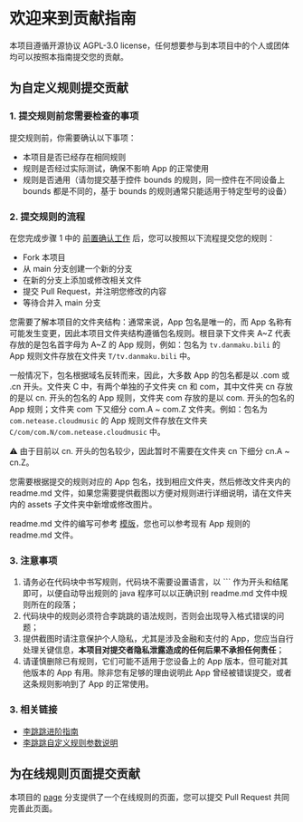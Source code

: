 # 欢迎来到贡献指南

本项目遵循开源协议 AGPL-3.0 license，任何想要参与到本项目中的个人或团体均可以按照本指南提交您的贡献。

## 为自定义规则提交贡献
### 1. 提交规则前您需要检查的事项

提交规则前，你需要确认以下事项：
- 本项目是否已经存在相同规则
- 规则是否经过实际测试，确保不影响 App 的正常使用
- 规则是否通用（请勿提交基于控件 bounds 的规则，同一控件在不同设备上 bounds 都是不同的，基于 bounds 的规则通常只能适用于特定型号的设备）

### 2. 提交规则的流程

在您完成步骤 1 中的 [前置确认工作](#1-提交规则前您需要检查的事项) 后，您可以按照以下流程提交您的规则：
- Fork 本项目
- 从 main 分支创建一个新的分支
- 在新的分支上添加或修改相关文件
- 提交 Pull Request，并注明您修改的内容
- 等待合并入 main 分支

您需要了解本项目的文件夹结构：通常来说，App 包名是唯一的，而 App 名称有可能发生变更，因此本项目文件夹结构遵循包名规则。根目录下文件夹 A\~Z 代表存放的是包名首字母为 A\~Z 的 App 规则，例如：包名为 `tv.danmaku.bili` 的 App 规则文件存放在文件夹 `T/tv.danmaku.bili` 中。

一般情况下，包名根据域名反转而来，因此，大多数 App 的包名都是以 .com 或 .cn 开头。文件夹 C 中，有两个单独的子文件夹 cn 和 com，其中文件夹 cn 存放的是以 cn. 开头的包名的 App 规则，文件夹 com 存放的是以 com. 开头的包名的 App 规则；文件夹 com 下又细分 com.A ~ com.Z 文件夹。例如：包名为 `com.netease.cloudmusic` 的 App 规则文件存放在文件夹 `C/com/com.N/com.netease.cloudmusic` 中。

⚠ 由于目前以 cn. 开头的包名较少，因此暂时不需要在文件夹 cn 下细分 cn.A ~ cn.Z。

您需要根据提交的规则对应的 App 包名，找到相应文件夹，然后修改文件夹内的 readme.md 文件，如果您需要提供截图以方便对规则进行详细说明，请在文件夹内的 assets 子文件夹中新增或修改图片。

readme.md 文件的编写可参考 [模版](./template.md)，您也可以参考现有 App 规则的 readme.md 文件。

### 3. 注意事项

1. 请务必在代码块中书写规则，代码块不需要设置语言，以 ``` 作为开头和结尾即可，以便自动导出规则的 java 程序可以以正确识别 readme.md 文件中规则所在的段落；
2. 代码块中的规则必须符合李跳跳的语法规则，否则会出现导入格式错误的问题；
3. 提供截图时请注意保护个人隐私，尤其是涉及金融和支付的 App，您应当自行处理关键信息，**本项目对提交者隐私泄露造成的任何后果不承担任何责任**；
3. 请谨慎删除已有规则，它们可能不适用于您设备上的 App 版本，但可能对其他版本的 App 有用。除非您有足够的理由说明此 App 曾经被错误提交，或者这条规则影响到了 App 的正常使用。

### 3. 相关链接

- [李跳跳进阶指南](https://juejin.cn/post/6938590373740544007)
- [李跳跳自定义规则参数说明](https://www.timeit.cn/post-543.html#:~:text=%E8%AE%BE%E7%BD%AE%E5%85%A5%E5%8F%A3%EF%BC%9A%E9%95%BF%E6%8C%89%E9%A6%96%E9%A1%B5%20%E6%9B%B4%E5%A4%9A%20%E6%8C%89%E9%92%AE%E3%80%82%20%E4%BF%AE%E6%94%B9%E8%B7%B3%E8%BF%87%E6%8F%90%E7%A4%BA%EF%BC%9A%20%7B%223%22%3A%22%E5%B0%8F%E7%8C%AA%E4%BD%A9%E5%A5%87%22%7D%20%E9%9A%90%E8%97%8F%E8%B7%B3%E8%BF%87%E6%8F%90%E7%A4%BA%EF%BC%9A%20%7B%224%22%3Atrue%7D,%E9%9A%90%E8%97%8F%E8%B7%B3%E8%B7%B3%E5%90%8E%E5%8F%B0%EF%BC%9A%20%7B%225%22%3Atrue%7D%20%E4%B8%80%E9%94%AE%E5%81%9C%E7%94%A8%E6%89%80%E6%9C%89APP%E7%9A%84%E6%9C%8D%E5%8A%A1%EF%BC%9A%20%7B%226%22%3Afalse%7D%20%E5%BC%80%E5%90%AF%E5%89%8D%E5%8F%B0%E6%9C%8D%E5%8A%A1%EF%BC%9A%20%7B%227%22%3Atrue%7D%20%E4%BF%AE%E6%94%B9%E5%89%8D%E5%8F%B0%E6%9C%8D%E5%8A%A1%E6%96%87%E6%A1%88%EF%BC%9A%20%7B%2210%22%3A%22%E6%B4%BE%E5%A4%A7%E6%98%9F%3A%E6%88%91%E4%BB%AC%E4%B8%80%E8%B5%B7%E5%8E%BB%E6%8A%93%E6%B0%B4%E6%AF%8D%E5%90%A7~%22%7D)

## 为在线规则页面提交贡献
本项目的 [page](https://github.com/Snoopy1866/LiTiaotiao-Custom-Rules/tree/pages) 分支提供了一个在线规则的页面，您可以提交 Pull Request 共同完善此页面。